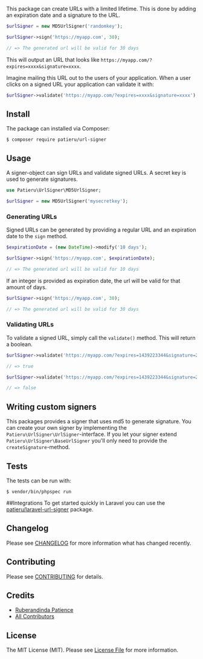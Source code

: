 This package can create URLs with a limited lifetime. This is done by adding an expiration date and a signature to the URL.

```php
$urlSigner = new MD5UrlSigner('randomkey');

$urlSigner->sign('https://myapp.com', 30);

// => The generated url will be valid for 30 days
```

This will output an URL that looks like `https://myapp.com/?expires=xxxx&signature=xxxx`.

Imagine mailing this URL out to the users of your application. When a user clicks on a signed URL
your application can validate it with:

```php
$urlSigner->validate('https://myapp.com/?expires=xxxx&signature=xxxx');
```

## Install

The package can installed via Composer:
```
$ composer require patieru/url-signer
```

## Usage

A signer-object can sign URLs and validate signed URLs. A secret key is used to generate signatures.

```php
use Patieru\UrlSigner\MD5UrlSigner;

$urlSigner = new MD5UrlSigner('mysecretkey');
```

### Generating URLs

Signed URLs can be generated by providing a regular URL and an expiration date to the `sign` method.

```php
$expirationDate = (new DateTime)->modify('10 days');

$urlSigner->sign('https://myapp.com', $expirationDate);

// => The generated url will be valid for 10 days
```

If an integer is provided as expiration date, the url will be valid for that amount of days.

```php
$urlSigner->sign('https://myapp.com', 30);

// => The generated url will be valid for 30 days
```

### Validating URLs

To validate a signed URL, simply call the `validate()` method. This will return a boolean.

```php
$urlSigner->validate('https://myapp.com/?expires=1439223344&signature=2d42f65bd023362c6b61f7432705d811');

// => true

$urlSigner->validate('https://myapp.com/?expires=1439223344&signature=2d42f65bd0-INVALID-23362c6b61f7432705d811');

// => false
```

## Writing custom signers
This packages provides a signer that uses md5 to generate signature. You can create your own
signer by implementing the `Patieru\UrlSigner\UrlSigner`-interface. If you let your signer extend
`Patieru\UrlSigner\BaseUrlSigner` you'll only need to provide the `createSignature`-method.

## Tests

The tests can be run with:

```
$ vendor/bin/phpspec run
```

##Integrations
To get started quickly in Laravel you can use the [patieru/laravel-url-signer](https://github.com/patieru12/laravel-url-signer) package.

## Changelog

Please see [CHANGELOG](CHANGELOG.md) for more information what has changed recently.

## Contributing

Please see [CONTRIBUTING](CONTRIBUTING.md) for details.

## Credits

- [Ruberandinda Patience](https://github.com/patieru12)
- [All Contributors](../../contributors)

## License

The MIT License (MIT). Please see [License File](LICENSE.md) for more information.
